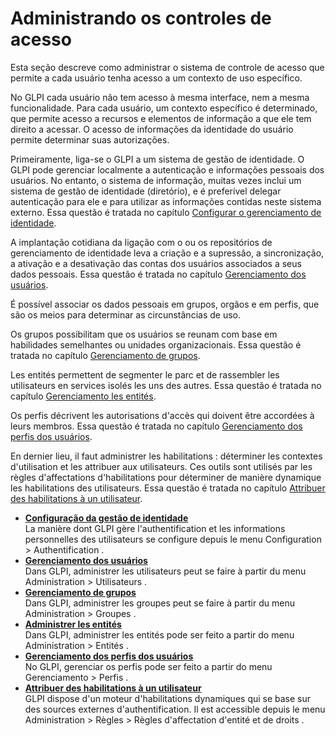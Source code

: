 Administrando os controles de acesso
=================================

Esta seção descreve como administrar o sistema de controle de acesso que permite a cada usuário tenha acesso a um contexto de uso específico.

No GLPI cada usuário não tem acesso à mesma interface, nem a mesma funcionalidade. Para cada usuário, um contexto específico é determinado, que permite acesso a recursos e elementos de informação a que ele tem direito a acessar. O acesso de informações da identidade do usuário permite determinar suas autorizações.

Primeiramente, liga-se o GLPI a um sistema de gestão de identidade. O GLPI pode gerenciar localmente a autenticação e informações pessoais dos usuários. No entanto, o sistema de informação, muitas vezes inclui um sistema de gestão de identidade (diretório), e é preferível delegar autenticação para ele e para utilizar as informações contidas neste sistema externo. Essa questão é tratada no capítulo [Configurar o gerenciamento de identidade](config_auth.html "O modo como o GLPI gera a autenticação e as informações pessoais dos usuários são configuradas a partir do menu Configuração > Autenticação.").

A implantação cotidiana da ligação com o ou os repositórios de gerenciamento de identidade leva a criação e a supressão, a sincronização, a ativação e a desativação das contas dos usuários associados a seus dados pessoais. Essa questão é tratada no capítulo [Gerenciamento dos usuários](gerenciamento_usuário.html "No GLPI, o gerenciamento dos usuários pode ser feito a partir do menu Gerenciamento > Usuários.").

É possível associar os dados pessoais em grupos, orgãos e em perfis, que são os meios para determinar as circunstâncias de uso.

Os grupos possibilitam que os usuários se reunam com base em  habilidades semelhantes  ou unidades organizacionais. Essa questão é tratada no capítulo  [Gerenciamento de grupos](gerenciamento_grupo.html "No GLPI, gerenciar os grupos pode ser feito a partir do menu Gerenciamento > Grupos.").

Les entités permettent de segmenter le parc et de rassembler les
utilisateurs en services isolés les uns des autres. Essa questão é tratada no capítulo [Gerenciamento les
entités](administration_entity.html "No GLPI, gerenciamente les entités pode ser feito a partir do menu Gerenciamento > Entités.").

Os perfis décrivent les autorisations d'accès qui doivent être
accordées à leurs membros. Essa questão é tratada no capítulo
[Gerenciamento dos perfis dos usuários](administration_profile.html "Dans GLPI, administrer les profils peut se faire à partir du menu Administration > Profils.").

En dernier lieu, il faut administrer les habilitations : déterminer les
contextes d'utilisation et les attribuer aux utilisateurs. Ces outils
sont utilisés par les règles d'affectations d'habilitations pour
déterminer de manière dynamique les habilitations des utilisateurs.
Essa questão é tratada no capítulo [Attribuer des habilitations à un utilisateur](administration_rule_right.html "GLPI dispose d'un moteur d'habilitations dynamiques qui se base sur des sources externes d'authentification. Il est accessible depuis le menu Administration > Règles > Règles d'affectation d'entité et de droits.").

-   **[Configuração da gestão de identidade](../glpi/config_auth.html)**\
     La manière dont GLPI gère l'authentification et les informations
    personnelles des utilisateurs se configure depuis le menu
    Configuration \> Authentification .
-   **[Gerenciamento dos usuários](../glpi/administration_user.html)**\
     Dans GLPI, administrer les utilisateurs peut se faire à partir du
    menu Administration \> Utilisateurs .
-   **[Gerenciamento de grupos](../glpi/administration_group.html)**\
     Dans GLPI, administrer les groupes peut se faire à partir du menu
    Administration \> Groupes .
-   **[Administrer les entités](../glpi/administration_entity.html)**\
     Dans GLPI, administrer les entités pode ser feito a partir do menu
    Administration \> Entités .
-   **[Gerenciamento dos perfis dos usuários](../glpi/administration_profile.html)**\
     No GLPI, gerenciar os perfis pode ser feito a partir do menu
    Gerenciamento \> Perfis .
-   **[Attribuer des habilitations à un utilisateur](../glpi/administration_rule_right.html)**\
     GLPI dispose d'un moteur d'habilitations dynamiques qui se base sur
    des sources externes d'authentification. Il est accessible depuis le
    menu Administration \> Règles \> Règles d'affectation d'entité et de
    droits .

